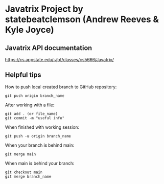 # Javatrix Project by statebeatclemson (Andrew Reeves & Kyle Joyce)

## Javatrix API documentation <br>
https://cs.appstate.edu/~jbf/classes/cs5666/Javatrix/ <br>

## Helpful tips <br>
How to push local created branch to GitHub repository: <br>
```
git push origin branch_name
```
After working with a file: <br>
```
git add . (or file_name)
git commit -m "useful info"
```
When finished with working session: <br>
```
git push -u origin branch_name
```
When your branch is behind main: <br>
```
git merge main
```
When main is behind your branch: <br>
```
git checkout main
git merge branch_name
```
